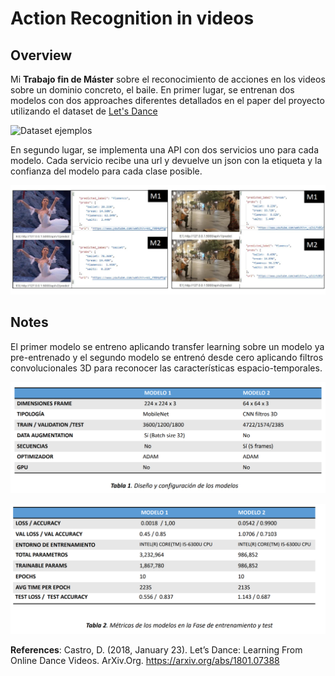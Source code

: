 # Action Recognition in videos 

## Overview 
Mi **Trabajo fin de Máster** sobre el reconocimiento de acciones en los videos sobre un dominio concreto, el baile. 
En primer lugar, se entrenan dos modelos con dos approaches diferentes detallados en el paper del proyecto utilizando el dataset de [Let's Dance](https://www.cc.gatech.edu/cpl/projects/dance/)

![Dataset ejemplos](https://www.cc.gatech.edu/cpl/projects/dance/img/paper_figure.png)

En segundo lugar, se implementa una API con dos servicios uno para cada modelo. Cada servicio recibe una url y devuelve un json con la etiqueta y la confianza del modelo para cada clase posible.

![inferencia ejemplos](https://github.com/pilarcode/action-recognition-in-videos/blob/master/images/ejemplo_inferencia.png)

## Notes 
El primer modelo se entreno aplicando transfer learning sobre un modelo ya pre-entrenado y el segundo modelo se entrenó desde cero aplicando filtros convolucionales 3D para reconocer las características espacio-temporales.

![table 1](https://github.com/pilarcode/action-recognition-in-videos/blob/master/images/table1.png)

![table 1](https://github.com/pilarcode/action-recognition-in-videos/blob/master/images/table2.png)

**References**:
Castro, D. (2018, January 23). Let’s Dance: Learning From Online Dance Videos. ArXiv.Org. https://arxiv.org/abs/1801.07388 

